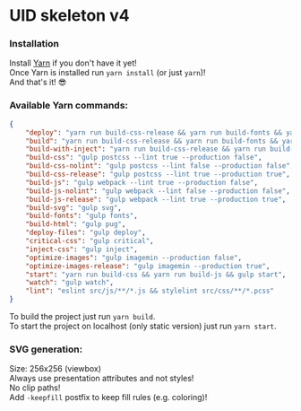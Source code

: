 # UID skeleton v4

### Installation

Install [Yarn](https://yarnpkg.com/en/) if you don't have it yet!<br>
Once Yarn is installed run `yarn install` (or just `yarn`)!<br>
And that's it! 😎

### Available Yarn commands:
```json
{
    "deploy": "yarn run build-css-release && yarn run build-fonts && yarn run build-js-release && yarn run optimize-images-release && yarn run build-svg && yarn run build-html && yarn run deploy-files",
    "build": "yarn run build-css-release && yarn run build-fonts && yarn run build-js-release && yarn run optimize-images-release && yarn run build-svg && yarn run build-html",
    "build-with-inject": "yarn run build-css-release && yarn run build-js-release && yarn run optimize-images-release && yarn run build-svg && yarn run build-html && yarn run critical-css && yarn run inject-css",
    "build-css": "gulp postcss --lint true --production false",
    "build-css-nolint": "gulp postcss --lint false --production false",
    "build-css-release": "gulp postcss --lint true --production true",
    "build-js": "gulp webpack --lint true --production false",
    "build-js-nolint": "gulp webpack --lint false --production false",
    "build-js-release": "gulp webpack --lint true --production true",
    "build-svg": "gulp svg",
    "build-fonts": "gulp fonts",
    "build-html": "gulp pug",
    "deploy-files": "gulp deploy",
    "critical-css": "gulp critical",
    "inject-css": "gulp inject",
    "optimize-images": "gulp imagemin --production false",
    "optimize-images-release": "gulp imagemin --production true",
    "start": "yarn run build-css && yarn run build-js && gulp start",
    "watch": "gulp watch",
    "lint": "eslint src/js/**/*.js && stylelint src/css/**/*.pcss"
}
```

To build the project just run `yarn build`.<br>
To start the project on localhost (only static version) just run `yarn start`.

### SVG generation:
Size: 256x256 (viewbox)<br>
Always use presentation attributes and not styles!<br>
No clip paths!<br>
Add `-keepfill` postfix to keep fill rules (e.g. coloring)!

